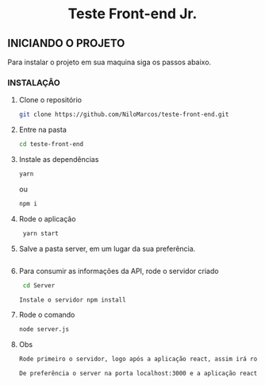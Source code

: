   <h1 align="center">Teste Front-end Jr.</h1>

<!-- Getting Started -->
## INICIANDO O PROJETO

Para instalar o projeto em sua maquina siga os passos abaixo.

### INSTALAÇÃO

1. Clone o repositório

   ```sh
   git clone https://github.com/NiloMarcos/teste-front-end.git
   ```

2. Entre na pasta

   ```sh
   cd teste-front-end
   ```

3. Instale as dependências

   ```sh
   yarn
   ```

   ou

   ```sh
   npm i
   ```

4. Rode o aplicação

    ```sh
     yarn start
    ```

5. Salve a pasta server, em um lugar da sua preferência.

    ```sh

    ```

6. Para consumir as informações da API, rode o servidor criado

    ```sh
     cd Server
    ```

    ```sh
    Instale o servidor npm install
    ```

7. Rode o comando

    ```sh
   node server.js
    ```

8. Obs

    ```sh
    Rode primeiro o servidor, logo após a aplicação react, assim irá rodar cada um em portas diferentes. 

    De preferência o server na porta localhost:3000 e a aplicação react na localhost:3001
    ```
